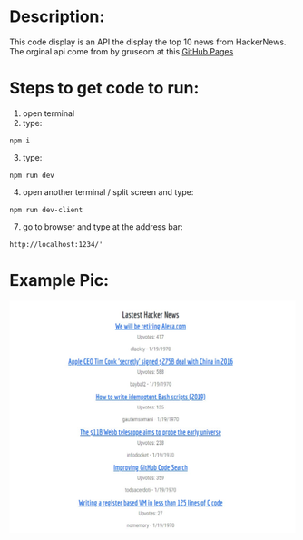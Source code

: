 # Description:
This code display is an API the display the top 10 news from HackerNews.
The orginal api come from by gruseom at this [GitHub Pages](https://github.com/HackerNews/API)

# Steps to get code to run:
1. open terminal
2. type: 
```
npm i
```
3. type: 
```
npm run dev
```
4. open another terminal / split screen and type:
```
npm run dev-client
```
7. go to browser and type at the address bar: 
```
http://localhost:1234/' 
```

# Example Pic:
![Hacker News Example Pic](https://github.com/juliorojas81871/Hacker-News/blob/main/pics/pic1.jpg)
